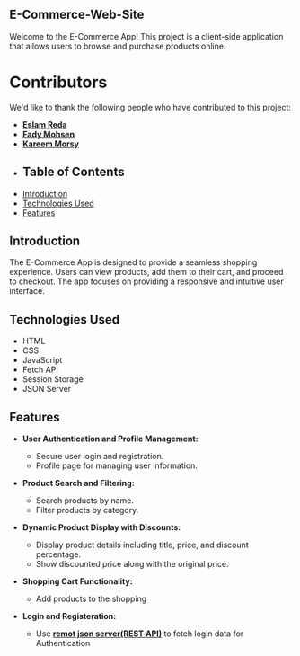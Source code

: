 ## E-Commerce-Web-Site
Welcome to the E-Commerce App! This project is a client-side application that allows users to browse and purchase products online.
# Contributors
We'd like to thank the following people who have contributed to this project:
- **[Eslam Reda](https://github.com/EslamRedaMohamed)**
- **[Fady Mohsen](https://github.com/FadyM66)**
- **[Kareem Morsy](https://github.com/KareemMMorsy)**
- ## Table of Contents
- [Introduction](#introduction)
- [Technologies Used](#technologies-used)
- [Features](#features)
## Introduction

The E-Commerce App is designed to provide a seamless shopping experience. Users can view products, add them to their cart, and proceed to checkout. The app focuses on providing a responsive and intuitive user interface.

## Technologies Used
- HTML  
- CSS  
- JavaScript 
- Fetch API
- Session Storage
- JSON Server

## Features

- **User Authentication and Profile Management:**
  - Secure user login and registration.
  - Profile page for managing user information.

- **Product Search and Filtering:**
  - Search products by name.
  - Filter products by category.

- **Dynamic Product Display with Discounts:**
  - Display product details including title, price, and discount percentage.
  - Show discounted price along with the original price.

- **Shopping Cart Functionality:**
  - Add products to the shopping
- **Login and Registeration:**
  - Use **[remot json server(REST API)](https://my-json-server.typicode.com/EslamRedaMohamed/Elsouq-json-server)** to fetch login data for Authentication
